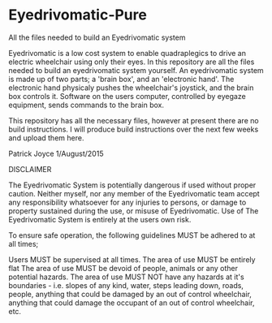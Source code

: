 # Eyedrivomatic-Pure
All the files needed to build an Eyedrivomatic system 

Eyedrivomatic is a low cost system to enable quadraplegics to drive an electric wheelchair using only their eyes. In this repository are all the files needed to build an eyedrivomatic system yourself. An eyedrivomatic system is made up of two parts; a 'brain box', and an 'electronic hand'. The electronic hand physicaly pushes the wheelchair's joystick, and the brain box controls it. Software on the users computer, controlled by eyegaze equipment, sends commands to the brain box. 

This repository has all the necessary files, however at present there are no build instructions. I will produce build instructions over the next few weeks and upload them here. 

Patrick Joyce 1/August/2015

DISCLAIMER

The Eyedrivomatic System is potentially dangerous if used without proper caution. Neither myself, nor any member of the Eyedrivomatic team accept any responsibility whatsoever for any injuries to persons, or damage to property sustained during the use, or misuse of Eyedrivomatic. Use of The Eyedrivomatic System is entirely at the users own risk. 

To ensure safe operation, the following guidelines MUST be adhered to at all times; 

Users MUST be supervised at all times. 
The area of use MUST be entirely flat 
The area of use MUST be devoid of people, animals or any other potential hazards. 
The area of use MUST NOT have any hazards at it's boundaries - i.e. slopes of any kind, water, steps leading down, roads, people, anything that could be damaged by an out of control wheelchair, anything that could damage the occupant of an out of control wheelchair, etc. 
